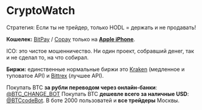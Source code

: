 # CryptoWatch

Стратегия:
Если ты не трейдер, только HODL = держать и не продавать!

<b>Кошелек:</b> <a href="https://bitpay.com">BitPay</a> / <a href="https://copay.io">Copay</a> только на <a href="https://appsto.re/ru/gLtHeb.i"><b>Apple iPhone</b></a>.

ICO: это чистое мошенничество. Ни один проект, собравший денег, так и не сделал то, на что собирал.

<b>Биржи:</b> единственные нормальные биржи это <a href="https://kraken.com">Kraken</a> (медленное и туповатое API) и <a href="https://bittrex.com">Bittrex</a> (лучшее API).

Покупать BTC <b>за рубли переводом через онлайн-банки</b>: <a href="t.me/BTC_CHANGE_BOT?start=601635ssAffiliate">@BTC_CHANGE_BOT</a>
Покупать BTC <b>дешевле всего за наличные USD</b>: <a href="t.me/BTCcodeBot">@BTCcodeBot</a>. В боте 2000 пользоватей и <b>все трейдеры</b> Москвы.

